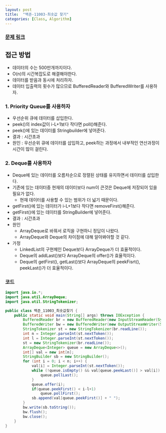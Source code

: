 ```yaml
---
layout: post
title:  "백준-11003-최솟값 찾기"
categories: [Class, Algorithm]
---
```


### [문제 링크](https://www.acmicpc.net/problem/11003)

## 접근 방법
- 데이터의 수는 500만개까지이다.
- O(n)의 시간복잡도로 해결해야한다.
- 데이터를 받음과 동시에 처리하자.
- 데이터 입출력의 횟수가 많으므로 BufferedReader와 BufferedWriter를 사용하자.

### 1. Priority Queue를 사용하자
- 우선순위 큐에 데이터를 삽입한다.
- peek()의 index값이 i-L+1보다 작다면 poll()해준다.
- peek()에 있는 데이터를 Stringbuilder에 넣어준다.
- 결과 : 시간초과
- 원인 : 우선순위 큐에 데이터를 삽입하고, peek하는 과정에서 내부적인 연산과정이 시간이 많이 걸린다.

### 2. Deque를 사용하자
- Deque에 있는 데이터를 오름차순으로 정렬된 상태를 유지하면서 데이터를 삽입한다.
- 기존에 있는 데이터중 현재의 데이터보다 num이 큰것은 Deque에 저장되어 있을 필요가 없다.
  - 현재 데이터를 사용할 수 있는 범위가 더 넓기 때문이다.
- getFirst()에 있는 데이터가 i-L+1보다 작다면 removeFirst()해준다.
- getFirst()에 있는 데이터를 StringBuilder에 넣어준다.
- 결과 : 시간초과
- 원인
  - ArrayDeque로 바꿔서 로직을 구현하니 정답이 나왔다.
  - ArrayDeque와 Deque의 차이점에 대해 알아봐야할 것 같다.
- 가정
  - LinkedList의 구현체인 Deque보다 ArrayDeque가 더 효율적이다.
  - Deque의 addLast()보다 ArrayDeque의 offer()가 효율적이다.
  - Deque의 getFirst(), getLast()보다 ArrayDeque의 peekFisrt(), peekLast()가 더 효율적이다.

### 코드
```java
import java.io.*;
import java.util.ArrayDeque;
import java.util.StringTokenizer;

public class 백준_11003_최솟값찾기 {
    public static void main(String[] args) throws IOException {
        BufferedReader br = new BufferedReader(new InputStreamReader(System.in));
        BufferedWriter bw = new BufferedWriter(new OutputStreamWriter(System.out));
        StringTokenizer st = new StringTokenizer(br.readLine());
        int n = Integer.parseInt(st.nextToken());
        int l = Integer.parseInt(st.nextToken());
        st = new StringTokenizer(br.readLine());
        ArrayDeque<Integer> queue = new ArrayDeque<>();
        int[] val = new int[n];
        StringBuilder sb = new StringBuilder();
        for (int i = 0; i < n; i++) {
            val[i] = Integer.parseInt(st.nextToken());
            while (!queue.isEmpty() && val[queue.peekLast()] > val[i]) {
                queue.pollLast();
            }
            queue.offer(i);
            if(queue.peekFirst() < i-l+1)
                queue.pollFirst();
            sb.append(val[queue.peekFirst()] + " ");
        }
        bw.write(sb.toString());
        bw.flush();
        bw.close();
    }
}
```
